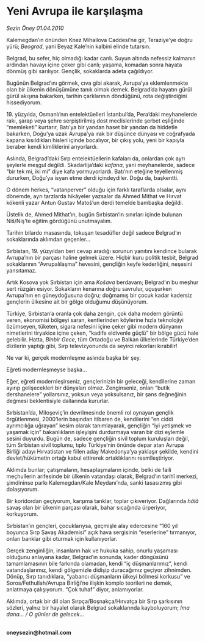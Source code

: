 # Yeni Avrupa ile karşılaşma

*Sezin Öney 01.04.2010*

<div class="yazi"><p>Kalemegdan’ın önünden Knez Mihailova Caddesi’ne gir, Teraziye’ye doğru yürü; <i>Beograd</i>, yani Beyaz Kale’nin kalbini elinde tutarsın. </p>
<p>Belgrad, bu sefer, hiç olmadığı kadar canlı. Suyun altında nefessiz kalmanın ardından havayı içine çeker gibi canlı; yaşama, komadan sonra hayata dönmüş gibi sarılıyor. Gençlik, sokaklarda adeta çağıldıyor.</p>
<p>Bugünün Belgrad’ını görmek, cıva gibi akarak, Avrupa’ya eklemlenmekte olan bir ülkenin dönüşümüne tanık olmak demek. Belgrad’da hayatın gürül gürül akışına bakarken, tarihin çarklarının döndüğünü, rota değiştirdiğini hissediyorum. </p>
<p>19. yüzyılda, Osmanlı’nın entelektüelleri İstanbul’da, Pera’daki meyhanelerde rakı, şarap veya şehre serpiştirilmiş dost meclislerinde şerbet eşliğinde “memleketi” kurtarır, Batı’ya bir yandan haset bir yandan da hiddetle bakarken, Doğu’ya uzak Avrupa’ya ırak bir düşünce dünyası ve coğrafyada kapana kısıldıkları hisleri içinde bocalıyor, bir çıkış yolu, yeni bir kapıyla beraber kendi kimliklerini arıyorlardı. </p>
<p>Aslında, Belgrad’daki Sırp entelektüellerin kafaları da, onlardan çok ayrı şeylerle meşgul değildi. Skadarlija’daki <i>kafana</i>, yani meyhanelerde, sadece “bir tek mi, iki mi” diye kafa yormuyorlardı. Batı’nın eteğine teyellenmiş dururken, Doğu’ya isyan etme derdi içindeydiler. Doğu da, başkentti. </p>
<p>O dönem herkes, “vatanperver” olduğu için farklı taraflarda olsalar, aynı dönemde, ayrı tarzlarda hikâyeler yazsalar da Ahmed Mithat ve Hırvat kökenli yazar Antun Gustav Matoš’un derdi temelde bambaşka değildi. </p>
<p>Üstelik de, Ahmed Mithat’ın, bugün Sırbistan’ın sınırları içinde bulunan Niš/Niş’te eğitim gördüğünü unutmayalım.</p>
<p>Tarihin bilardo masasında, tokuşan tesadüfler değil sadece Belgrad’ın sokaklarında aklımdan geçenler...</p>
<p>Sırbistan, 19. yüzyıldan beri cevap aradığı sorunun yanıtını kendince bularak Avrupa’nın bir parçası haline gelmek üzere. Hiçbir kuru politik tesbit, Belgrad sokaklarının “Avrupalılaşma” hevesini, gençliğin keyfe kederliğini, neşesini yansıtamaz.</p>
<p>Artık Kosova yok Sırbistan için ama <i>Košava</i> berdavam; Belgrad’ın bu meşhur sert rüzgârı esiyor. Sokakların kenarına doğru savrulur, uçuşurken Avrupa’nın en güneydoğusuna doğru; doğmamış bir çocuk kadar kadersiz gençlerin ülkesine ait bir gölge olduğumu düşünüyorum. </p>
<p>Türkiye, Sırbistan’a oranla çok daha zengin, çok daha modern görüntü veren, ekonomisi bölgeyi saran, kentlerinden köylerine hızla teknolojiyi özümseyen, tüketen, sigara nefesini içine çeker gibi modern dünyanın nimetlerini tiryakice içine çeken, “kadife eldivenle güçlü” bir bölge gücü hale gelebilir. Hatta, <i>Binbir Gece</i>, tüm Ortadoğu ve Balkan ülkelerinde Türkiye’den dizilerin yaptığı gibi, Sırp televizyonunda da seyirci rekorları kırabilir! </p>
<p>Ne var ki, gerçek modernleşme aslında başka bir şey.</p>
<p>Eğreti modernleşmeyse başka...</p>
<p>Eğer, eğreti modernleşirseniz, gençlerinizin bir geleceği, kendilerine zaman ayırıp gelişecekleri bir dünyaları olmaz. Zenginseniz, onları “butik dershanelere” yollarsınız, yoksun veya yoksulsanız, bir şans değneğinin değmesi beklentisiyle dallarında kururlar.</p>
<p>Sırbistan’da, Miloşeviç’in devrilmesinde önemli rol oynayan gençlik örgütlenmesi, 2000’lerin başından itibaren de, kendilerini “en ciddi ayrımcılığa uğrayan” kesim olarak tanımlayarak, gençliğin “iyi yetişmek ve yaşamak için” bakanlıkların işleyişini durdurmaya varan bir dizi eylemle sesini duyurdu. Bugün de, sadece gençliğin sivil toplum kuruluşları değil, tüm Sırbistan sivil toplumu, tıpkı Türkiye’nin önünde depar atan Avrupa Birliği adayı Hırvatistan ve fiilen aday Makedonya’ya yaklaşır şekilde, kendini devlet/hükümetin ortağı kabul ettirerek ortaklıklarını resmîleştiriyor.</p>
<p>Aklımda bunlar; çatışmaların, hesaplaşmaların içinde, belki de faili meçhullerin arifesinde bir ülkenin vatandaşı olarak, Belgrad’ın tarihî merkezi, şimdininse parkı Kalemegdan/Kale Meydanı’nda, sanki tasasızmış gibi dolaşıyorum. </p>
<p>Bir koridordan geçiyorum, karşıma tanklar, toplar çıkıveriyor. Dağlarında <i>hâlâ</i> savaş olan bir ülkenin parçası olarak, bahar sıcağında ürperiyor, korkuyorum. </p>
<p>Sırbistan’ın gençleri, çocuklarıysa, geçmişle alay edercesine “160 yıl boyunca Sırp Savaş Akademisi” açık hava sergisinin “eserlerine” tırmanıyor, onları banklar gibi oturmak için kullanıyorlar. </p>
<p>Gerçek zenginliğin, insanların hak ve hukuka sahip, onurlu yaşaması olduğunu anlayana kadar, Belgrad’ın sonunda, kader döngüsünü tamamlamasının bile farkında olamadan, kendi “iç düşmanlarımız”, kendi vatandaşlarımız, kendi gölgemizle didişip duracağımız geçiyor zihnimden. Dönüp, Sırp tanıdıklara, “yabancı düşmanların ülkeyi bölmesi korkusu” ve Soros/Fethullah/Avrupa Birliği’ne ilişkin komplo teorileri ne demek, anlatmaya çalışıyorum. “Çok tuhaf” diyor, anlamıyorlar. </p>
<p>Aklımda, ortak bir dil olan Sırpça/Boşnakça/Hırvatça bir Sırp şarkısının sözleri, yalnız bir hayalet olarak Belgrad sokaklarında kayboluyorum; <i>Ima dana... / O günler de gelecek...</i></p>
<p><b><br/>oneysezin@hotmail.com</b></p></div>
